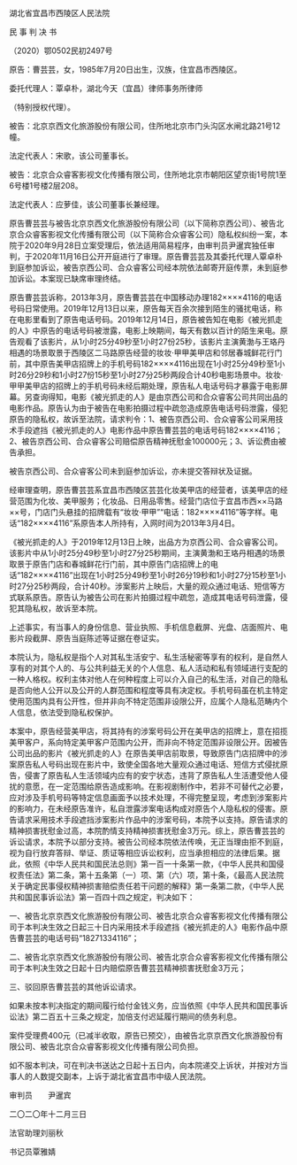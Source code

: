 湖北省宜昌市西陵区人民法院

民 事 判 决 书

（2020）鄂0502民初2497号

原告：曹芸芸，女，1985年7月20日出生，汉族，住宜昌市西陵区。

委托代理人：覃卓朴，湖北今天（宜昌）律师事务所律师

（特别授权代理）。

被告：北京京西文化旅游股份有限公司，住所地北京市门头沟区水闸北路21号12幢。

法定代表人：宋歌，该公司董事长。

被告：北京合众睿客影视文化传播有限公司，住所地北京市朝阳区望京街1号院1至6号楼1号楼2层208。

法定代表人：应萝佳，该公司董事长兼经理。

原告曹芸芸与被告北京京西文化旅游股份有限公司（以下简称京西公司）、被告北京合众睿客影视文化传播有限公司（以下简称合众睿客公司）隐私权纠纷一案，本院于2020年9月28日立案受理后，依法适用简易程序，由审判员尹暹宾独任审判，于2020年11月16日公开开庭进行了审理。原告曹芸芸及其委托代理人覃卓朴到庭参加诉讼，被告京西公司、合众睿客公司经本院依法邮寄开庭传票，未到庭参加诉讼。本案现已缺席审理终结。

原告曹芸芸诉称，2013年3月，原告曹芸芸在中国移动办理182××××4116的电话号码日常使用。2019年12月13日以来，原告每天百余次接到陌生的骚扰电话，称在电影里看到了原告电话号码。2019年12月14日，原告被告知在电影《被光抓走的人》中原告的电话号码被泄露，电影上映期间，每天有数以百计的陌生来电。原告观看了该影片，从1小时25分49秒至1小时27份25秒，该影片主演黄渤与王珞丹相遇的场景取景于西陵区二马路原告经营的妆妆·甲甲美甲店和邻居春城鲜花行门前，其中原告美甲店招牌上的手机号码182××××4116出现在1小时25分49秒至1小时26分29秒和1小时27份15秒至1小时27分25秒两段合计40秒电影场景中。妆妆·甲甲美甲店的招牌上的手机号码未经后期处理，原告私人电话号码才暴露于电影屏幕。另查询得知，电影《被光抓走的人》是由京西公司和合众睿客公司共同出品的电影作品。原告认为由于被告在电影拍摄过程中疏忽造成原告电话号码泄露，侵犯原告的隐私权，故诉至法院，请求判令：1、被告京西公司、合众睿客公司采用技术手段遮挡《被光抓走的人》电影作品中原告曹芸芸的电话号码182××××4116；2、被告京西公司、合众睿客公司赔偿原告精神抚慰金100000元；3、诉讼费由被告承担。

被告京西公司、合众睿客公司未到庭参加诉讼，亦未提交答辩状及证据。

经审理查明，原告曹芸芸系宜昌市西陵区芸芸化妆美甲店的经营者，该美甲店的经营范围为化妆、美甲服务；化妆品、日用品零售。经营门店位于宜昌市西××马路××号，门店门头悬挂的招牌载有“妆妆·甲甲”“电话：182××××4116”等字样。电话“182××××4116”系原告本人所持有，入网时间为2013年3月4日。

《被光抓走的人》于2019年12月13日上映，出品方为京西公司、合众睿客公司。该影片中从1小时25分49秒至1小时27分25秒期间，主演黄渤和王珞丹相遇的场景取景于原告门店和春城鲜花行门前，其中原告门店招牌上的电话“182××××4116”出现在1小时25分49秒至1小时26分19秒和1小时27分15秒至1小时27分25秒两段，合计40秒。涉案影片上映后，大量的观众通过电话、短信等方式联系原告。原告认为被告公司在影片拍摄过程中疏忽，造成其电话号码泄露，侵犯其隐私权，故诉至本院。

上述事实，有当事人的身份信息、营业执照、手机信息截屏、光盘、店面照片、电影片段截屏、原告当庭陈述等证据在卷证实。

本院认为，隐私权是指个人对其私生活安宁、私生活秘密等享有的权利，是自然人享有的对其个人的、与公共利益无关的个人信息、私人活动和私有领域进行支配的一种人格权。权利主体对他人在何种程度上可以介入自己的私生活，对自己的隐私是否向他人公开以及公开的人群范围和程度等具有决定权。手机号码虽在机主特定使用范围内具有公开性，但并非向不特定范围非设限公开，应属个人隐私范畴内个人信息，依法受到隐私权保护。

本案中，原告经营美甲店，将其持有的涉案号码公开在美甲店的招牌上，意在招揽美甲客户，系向特定美甲客户范围内公开，而非向不特定范围非设限公开。因被告公司出品的影片《被光抓走的人》在原告美甲店前取景，导致原告门店招牌中的涉案原告私人号码出现在影片中，致使全国各地大量观众通过电话、短信方式侵扰原告，侵害了原告私人生活领域内应有的安宁状态，违背了原告私人生活遭受他人侵扰的意愿，在一定范围给原告造成影响。在影视剧制作中，若非不可替代之必要，应对涉及手机号码等特定信息画面予以技术处理，不得完整呈现，考虑到涉案影片的影响力，在未经原告准许，私自泄露涉案电话构成对原告个人隐私权的侵害。原告请求采用技术手段遮挡涉案影片作品中的涉案号码，本院予以支持。原告请求的精神损害抚慰金过高，本院酌情支持精神损害抚慰金3万元。综上，原告曹芸芸的诉讼请求，本院予以部分支持。被告公司经本院依法传唤，无正当理由拒不到庭，视为自行放弃答辩、举证、质证等相应诉讼权利，应当承担相应的法律后果。据此，依照《中华人民共和国民法总则》第一百一十条第一款，《中华人民共和国侵权责任法》第二条，第十五条第（一）项、第（六）项，第十条，《最高人民法院关于确定民事侵权精神损害赔偿责任若干问题的解释》第一条第二款，《中华人民共和国民事诉讼法》第一百四十四之规定，判决如下：

一、被告北京京西文化旅游股份有限公司、被告北京合众睿客影视文化传播有限公司于本判决生效之日起三十日内采用技术手段遮挡《被光抓走的人》电影作品中原告曹芸芸的电话号码“18271334116”；

二、被告北京京西文化旅游股份有限公司、被告北京合众睿客影视文化传播有限公司于本判决生效之日起十日内赔偿原告曹芸芸精神损害抚慰金3万元；

三、驳回原告曹芸芸的其他诉讼请求。

如果未按本判决指定的期间履行给付金钱义务，应当依照《中华人民共和国民事诉讼法》第二百五十三条之规定，加倍支付迟延履行期间的债务利息。

案件受理费400元（已减半收取，原告已预交），由被告北京京西文化旅游股份有限公司、被告北京合众睿客影视文化传播有限公司负担。

如不服本判决，可在判决书送达之日起十五日内，向本院递交上诉状，并按对方当事人的人数提交副本，上诉于湖北省宜昌市中级人民法院。

审判员　　尹暹宾

二〇二〇年十二月三日

法官助理刘丽秋

书记员覃雅婧

